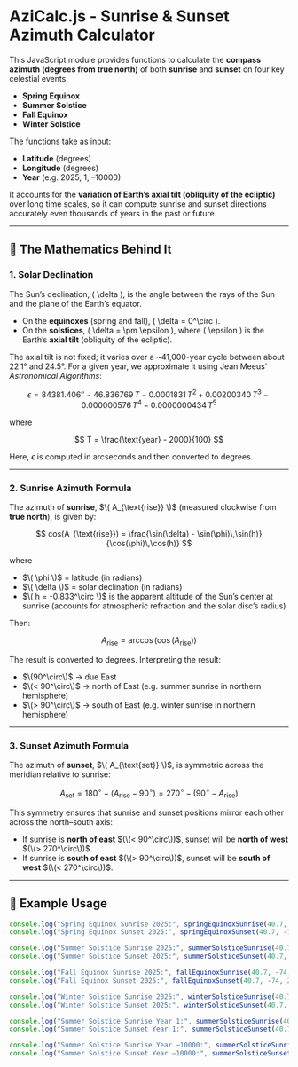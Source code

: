 # AziCalc.js - Sunrise & Sunset Azimuth Calculator

This JavaScript module provides functions to calculate the **compass azimuth (degrees from true north)** of both **sunrise** and **sunset** on four key celestial events:

- **Spring Equinox**  
- **Summer Solstice**  
- **Fall Equinox**  
- **Winter Solstice**

The functions take as input:  
- **Latitude** (degrees)  
- **Longitude** (degrees)  
- **Year** (e.g. 2025, 1, –10000)

It accounts for the **variation of Earth’s axial tilt (obliquity of the ecliptic)** over long time scales, so it can compute sunrise and sunset directions accurately even thousands of years in the past or future.

---

## 📐 The Mathematics Behind It

### 1. Solar Declination

The Sun’s declination, \( \delta \), is the angle between the rays of the Sun and the plane of the Earth’s equator.

- On the **equinoxes** (spring and fall), \( \delta = 0^\circ \).  
- On the **solstices**, \( \delta = \pm \epsilon \), where \( \epsilon \) is the Earth’s **axial tilt** (obliquity of the ecliptic).

The axial tilt is not fixed; it varies over a ~41,000-year cycle between about 22.1° and 24.5°. For a given year, we approximate it using Jean Meeus’ *Astronomical Algorithms*:

$$ \epsilon = 84381.406'' - 46.836769\,T - 0.0001831\,T^2 + 0.00200340\,T^3 - 0.000000576\,T^4 - 0.0000000434\,T^5 $$

where  

$$ T = \frac{\text{year} - 2000}{100} $$

Here, $\epsilon$ is computed in arcseconds and then converted to degrees.

---

### 2. Sunrise Azimuth Formula

The azimuth of **sunrise**, $\( A_{\text{rise}} \)$ (measured clockwise from **true north**), is given by:


$$ cos(A_{\text{rise}}) = \frac{\sin(\delta) - \sin(\phi)\,\sin(h)}{\cos(\phi)\,\cos(h)} $$


where  
- $\( \phi \)$ = latitude (in radians)  
- $\( \delta \)$ = solar declination (in radians)  
- $\( h = -0.833^\circ \)$ is the apparent altitude of the Sun’s center at sunrise (accounts for atmospheric refraction and the solar disc’s radius)

Then:


$$ A_{\text{rise}} = \arccos\bigl(\cos(A_{\text{rise}})\bigr)  $$

The result is converted to degrees. Interpreting the result:

- $\(90^\circ\)$ → due East  
- $\(< 90^\circ\)$ → north of East (e.g. summer sunrise in northern hemisphere)  
- $\(> 90^\circ\)$ → south of East (e.g. winter sunrise in northern hemisphere)

---

### 3. Sunset Azimuth Formula

The azimuth of **sunset**, $\( A_{\text{set}} \)$, is symmetric across the meridian relative to sunrise:


$$ A_{\text{set}} = 180^\circ - \bigl(A_{\text{rise}} - 90^\circ \bigr) = 270^\circ - \bigl(90^\circ - A_{\text{rise}} \bigr) $$

This symmetry ensures that sunrise and sunset positions mirror each other across the north–south axis:

- If sunrise is **north of east** $(\(< 90^\circ\))$, sunset will be **north of west** $(\(> 270^\circ\))$.  
- If sunrise is **south of east** $(\(> 90^\circ\))$, sunset will be **south of west** $(\(< 270^\circ\))$.

---

## 🚀 Example Usage

```javascript
console.log("Spring Equinox Sunrise 2025:", springEquinoxSunrise(40.7, -74, 2025));
console.log("Spring Equinox Sunset 2025:", springEquinoxSunset(40.7, -74, 2025));

console.log("Summer Solstice Sunrise 2025:", summerSolsticeSunrise(40.7, -74, 2025));
console.log("Summer Solstice Sunset 2025:", summerSolsticeSunset(40.7, -74, 2025));

console.log("Fall Equinox Sunrise 2025:", fallEquinoxSunrise(40.7, -74, 2025));
console.log("Fall Equinox Sunset 2025:", fallEquinoxSunset(40.7, -74, 2025));

console.log("Winter Solstice Sunrise 2025:", winterSolsticeSunrise(40.7, -74, 2025));
console.log("Winter Solstice Sunset 2025:", winterSolsticeSunset(40.7, -74, 2025));

console.log("Summer Solstice Sunrise Year 1:", summerSolsticeSunrise(40.7, -74, 1));
console.log("Summer Solstice Sunset Year 1:", summerSolsticeSunset(40.7, -74, 1));

console.log("Summer Solstice Sunrise Year –10000:", summerSolsticeSunrise(40.7, -74, -10000));
console.log("Summer Solstice Sunset Year –10000:", summerSolsticeSunset(40.7, -74, -10000));
